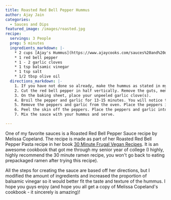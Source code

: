 ```yaml
---
title: Roasted Red Bell Pepper Hummus
author: Ajay Jain
categories:
  - Sauces and Dips
featured_image: /images/roasted.jpg
recipe:
  servings: 3 People
  prep: 5 minutes
  ingredients_markdown: |-
    * 2 cups [Ajay's Hummus](https://www.ajaycooks.com/sauces%20and%20dips/2020/03/30/hummus/)
    * 1 red bell pepper
    * 1 - 2 garlic cloves
    * 1 tsp balsamic vinegar
    * 1 tsp salt
    * 1/2 tbsp olive oil
  directions_markdown: |-
    1. If you have not done so already, make the hummus as stated in my earlier recipe. You can also substitute in store bought hummus.
    2. Cut the red bell pepper in half vertically. Remove the guts, membranes, and seeds. Press the peppers down with the skin facing up until the inner part of the pepper is lying nearly flat on a baking sheet.
    3. On the baking sheet, place your unpeeled garlic clove(s).
    4. Broil the pepper and garlic for 13-15 minutes. You will notice that broiling is complete when the pepper is starting to char and decent parts of the skin will be blackened.
    5. Remove the peppers and garlic from the oven. Place the peppers in a bowl and cover for five minutes so they can cool and steam.
    6. Peel the skin off the peppers. Place the peppers and garlic into a blender and puree. Add the olive oil, balsamic vinegar, and salt and continue to puree.
    7. Mix the sauce with your hummus and serve.

---
```

One of my favorite sauces is a Roasted Red Bell Pepper Sauce recipe by Melissa Copeland. The recipe is made as part of her Roasted Red Bell Pepper Pasta recipe in her book [30 Minute Frugal Vegan Recipes](https://www.amazon.com/30-Minute-Frugal-Vegan-Recipes-Plant-Based-ebook/dp/B07KW1JQ5J/ref=sr_1_2?crid=2DKVGE0ZGVG3A&dchild=1&keywords=30+minute+frugal+vegan+recipes&qid=1585894818&sprefix=30+minute+frugal+%2Caps%2C171&sr=8-2). It is an awesome cookbook that got me through my senior year of college (I highly, highly recommend the 30 minute ramen recipe, you won't go back to eating prepackaged ramen after trying this recipe).

All the steps for creating the sauce are based off her directions, but I modified the amount of ingredients and increased the proportion of balsamic vinegar so it would better fit the taste and texture of the hummus. I hope you guys enjoy (and hope you all get a copy of Melissa Copeland's cookbook - it sincerely is amazing)!
